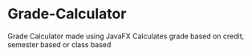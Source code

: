 # Grade-Calculator
Grade Calculator made using JavaFX
Calculates grade based on credit, semester based or class based 
